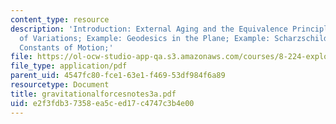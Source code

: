 ```yaml
---
content_type: resource
description: 'Introduction: External Aging and the Equivalence Principle; Calculus
  of Variations; Example: Geodesics in the Plane; Example: Scharzschild Spacetime;
  Constants of Motion;'
file: https://ol-ocw-studio-app-qa.s3.amazonaws.com/courses/8-224-exploring-black-holes-general-relativity-astrophysics-spring-2003/e2f3fdb37358ea5ced17c4747c3b4e00_gravitationalforcesnotes3a.pdf
file_type: application/pdf
parent_uid: 4547fc80-fce1-63e1-f469-53df984f6a89
resourcetype: Document
title: gravitationalforcesnotes3a.pdf
uid: e2f3fdb3-7358-ea5c-ed17-c4747c3b4e00
---
```

